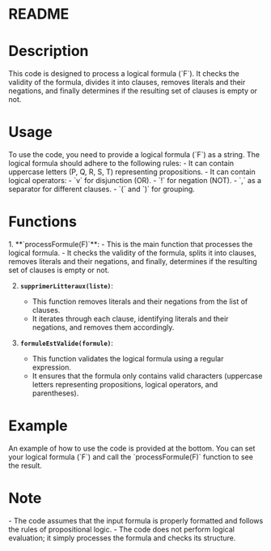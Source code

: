 <h1>README</h1>

<h1>Description</h1>
This code is designed to process a logical formula (`F`). It checks the validity of the formula, divides it into clauses, removes literals and their negations, and finally determines if the resulting set of clauses is empty or not.

<h1>Usage</h1>
To use the code, you need to provide a logical formula (`F`) as a string. The logical formula should adhere to the following rules:
- It can contain uppercase letters (P, Q, R, S, T) representing propositions.
- It can contain logical operators:
  - `v` for disjunction (OR).
  - `!` for negation (NOT).
  - `,` as a separator for different clauses.
  - `(` and `)` for grouping.

<h1>Functions</h1>
1. **`processFormule(F)`**:
   - This is the main function that processes the logical formula.
   - It checks the validity of the formula, splits it into clauses, removes literals and their negations, and finally, determines if the resulting set of clauses is empty or not.

2. **`supprimerLitteraux(liste)`**:
   - This function removes literals and their negations from the list of clauses.
   - It iterates through each clause, identifying literals and their negations, and removes them accordingly.

3. **`formuleEstValide(formule)`**:
   - This function validates the logical formula using a regular expression.
   - It ensures that the formula only contains valid characters (uppercase letters representing propositions, logical operators, and parentheses).

<h1>Example</h1>
An example of how to use the code is provided at the bottom. You can set your logical formula (`F`) and call the `processFormule(F)` function to see the result.

<h1>Note</h1>
- The code assumes that the input formula is properly formatted and follows the rules of propositional logic.
- The code does not perform logical evaluation; it simply processes the formula and checks its structure.
